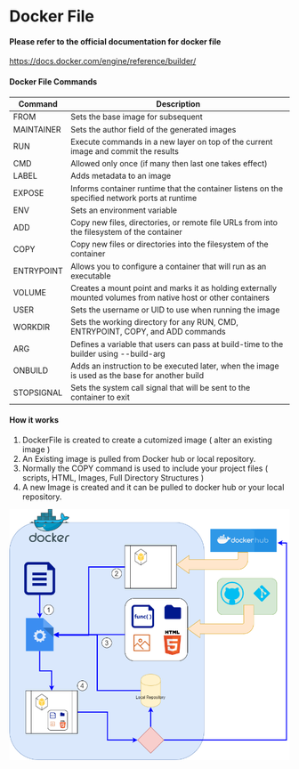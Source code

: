 # Docker File

#### Please refer to the official documentation for docker file
https://docs.docker.com/engine/reference/builder/

#### Docker File Commands

|Command     | Description |
|----------- | --------------------------------------- |
|FROM        | Sets the base image for subsequent|
|MAINTAINER  |      Sets the author field of the generated images|
|RUN         | Execute commands in a new layer on top of the current image and commit the results|
|CMD         | Allowed only once (if many then last one takes effect)|
|LABEL       | Adds metadata to an image|
|EXPOSE      |  Informs container runtime that the container listens on the specified network ports at runtime|
|ENV         | Sets an environment variable|
|ADD         | Copy new files, directories, or remote file URLs from into the filesystem of the container|
|COPY        | Copy new files or directories into the filesystem of the container|
|ENTRYPOINT  |      Allows you to configure a container that will run as an executable|
|VOLUME      | Creates a mount point and marks it as holding externally mounted volumes from native host or other containers|
|USER        | Sets the username or UID to use when running the image|
|WORKDIR     | Sets the working directory for any RUN, CMD, ENTRYPOINT, COPY, and ADD commands|
|ARG         | Defines a variable that users can pass at build-time to the builder using --build-arg|
|ONBUILD     | Adds an instruction to be executed later, when the image is used as the base for another build|
|STOPSIGNAL  | Sets the system call signal that will be sent to the container to exit|


#### How it works

1.  DockerFile is created to create a cutomized image ( alter an existing image )
2.  An Existing image is pulled from Docker hub or local repository.
3.  Normally the COPY command is used to include your project files ( scripts, HTML, Images, Full Directory Structures )
4.  A new Image is created and it can be pulled to docker hub or your local repository.

![Agenda](/img/DockerFile.png)
   
   